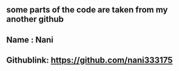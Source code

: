 ## some parts of the code are taken from my another github

## Name : Nani 
## Githublink: https://github.com/nani333175

